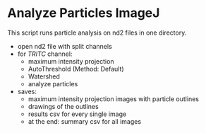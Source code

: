 # Analyze Particles ImageJ

This script runs particle analysis on nd2 files in one directory.

* open nd2 file with split channels
* for *TRITC* channel:
    * maximum intensity projection
    * AutoThreshold (Method: Default)
    * Watershed
    * analyze particles
* saves:
    * maximum intensity projection images with particle outlines
    * drawings of the outlines
    * results csv for every single image
    * at the end: summary csv for all images

